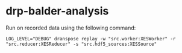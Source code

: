 # drp-balder-analysis

Run on recorded data using the following command:

```LOG_LEVEL="DEBUG" dranspose replay -w "src.worker:XESWorker" -r "src.reducer:XESReducer" -s "src.hdf5_sources:XESSource"```
